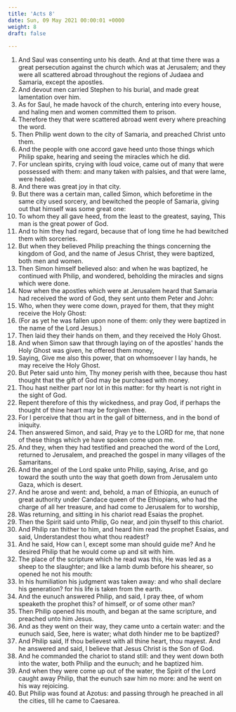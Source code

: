 ```yaml
---
title: 'Acts 8'
date: Sun, 09 May 2021 00:00:01 +0000
weight: 8
draft: false
  
---
```


1. And Saul was consenting unto his death. And at that time there was a great persecution against the church which was at Jerusalem; and they were all scattered abroad throughout the regions of Judaea and Samaria, except the apostles.
2. And devout men carried Stephen to his burial, and made great lamentation over him.
3. As for Saul, he made havock of the church, entering into every house, and haling men and women committed them to prison.
4. Therefore they that were scattered abroad went every where preaching the word.
5. Then Philip went down to the city of Samaria, and preached Christ unto them.
6. And the people with one accord gave heed unto those things which Philip spake, hearing and seeing the miracles which he did.
7. For unclean spirits, crying with loud voice, came out of many that were possessed with them: and many taken with palsies, and that were lame, were healed.
8. And there was great joy in that city.
9. But there was a certain man, called Simon, which beforetime in the same city used sorcery, and bewitched the people of Samaria, giving out that himself was some great one:
10. To whom they all gave heed, from the least to the greatest, saying, This man is the great power of God.
11. And to him they had regard, because that of long time he had bewitched them with sorceries.
12. But when they believed Philip preaching the things concerning the kingdom of God, and the name of Jesus Christ, they were baptized, both men and women.
13. Then Simon himself believed also: and when he was baptized, he continued with Philip, and wondered, beholding the miracles and signs which were done.
14. Now when the apostles which were at Jerusalem heard that Samaria had received the word of God, they sent unto them Peter and John:
15. Who, when they were come down, prayed for them, that they might receive the Holy Ghost:
16. (For as yet he was fallen upon none of them: only they were baptized in the name of the Lord Jesus.)
17. Then laid they their hands on them, and they received the Holy Ghost.
18. And when Simon saw that through laying on of the apostles' hands the Holy Ghost was given, he offered them money,
19. Saying, Give me also this power, that on whomsoever I lay hands, he may receive the Holy Ghost.
20. But Peter said unto him, Thy money perish with thee, because thou hast thought that the gift of God may be purchased with money.
21. Thou hast neither part nor lot in this matter: for thy heart is not right in the sight of God.
22. Repent therefore of this thy wickedness, and pray God, if perhaps the thought of thine heart may be forgiven thee.
23. For I perceive that thou art in the gall of bitterness, and in the bond of iniquity.
24. Then answered Simon, and said, Pray ye to the LORD for me, that none of these things which ye have spoken come upon me.
25. And they, when they had testified and preached the word of the Lord, returned to Jerusalem, and preached the gospel in many villages of the Samaritans.
26. And the angel of the Lord spake unto Philip, saying, Arise, and go toward the south unto the way that goeth down from Jerusalem unto Gaza, which is desert.
27. And he arose and went: and, behold, a man of Ethiopia, an eunuch of great authority under Candace queen of the Ethiopians, who had the charge of all her treasure, and had come to Jerusalem for to worship,
28. Was returning, and sitting in his chariot read Esaias the prophet.
29. Then the Spirit said unto Philip, Go near, and join thyself to this chariot.
30. And Philip ran thither to him, and heard him read the prophet Esaias, and said, Understandest thou what thou readest?
31. And he said, How can I, except some man should guide me? And he desired Philip that he would come up and sit with him.
32. The place of the scripture which he read was this, He was led as a sheep to the slaughter; and like a lamb dumb before his shearer, so opened he not his mouth:
33. In his humiliation his judgment was taken away: and who shall declare his generation? for his life is taken from the earth.
34. And the eunuch answered Philip, and said, I pray thee, of whom speaketh the prophet this? of himself, or of some other man?
35. Then Philip opened his mouth, and began at the same scripture, and preached unto him Jesus.
36. And as they went on their way, they came unto a certain water: and the eunuch said, See, here is water; what doth hinder me to be baptized?
37. And Philip said, If thou believest with all thine heart, thou mayest. And he answered and said, I believe that Jesus Christ is the Son of God.
38. And he commanded the chariot to stand still: and they went down both into the water, both Philip and the eunuch; and he baptized him.
39. And when they were come up out of the water, the Spirit of the Lord caught away Philip, that the eunuch saw him no more: and he went on his way rejoicing.
40. But Philip was found at Azotus: and passing through he preached in all the cities, till he came to Caesarea.
